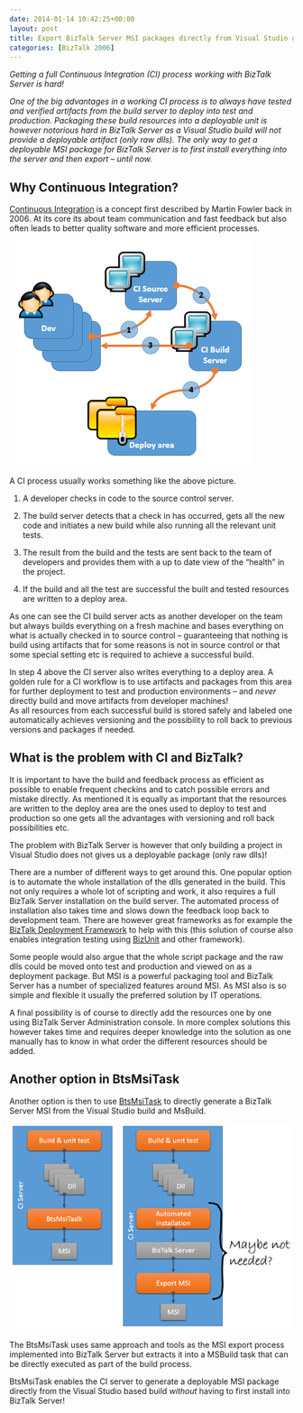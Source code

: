 ```yaml
---
date: 2014-01-14 10:42:25+00:00
layout: post
title: Export BizTalk Server MSI packages directly from Visual Studio using BtsMsiTask
categories: [BizTalk 2006]
---
```


_Getting a full Continuous Integration (CI) process working with BizTalk Server is hard!_
 
_One of the big advantages in a working CI process is to always have tested and verified artifacts from the build server to deploy into test and production. Packaging these build resources into a deployable unit is however notorious hard in BizTalk Server as a Visual Studio build will not provide a deployable artifact (only raw dlls). The only way to get a deployable MSI package for BizTalk Server is to first install everything into the server and then export – until now._

 

## Why Continuous Integration?
 
[Continuous Integration](http://martinfowler.com/articles/continuousIntegration.html) is a concept first described by Martin Fowler back in 2006. At its core its about team communication and fast feedback but also often leads to better quality software and more efficient processes. 

![CI](/assets/2014/01/CI1.png)

A CI process usually works something like the above picture.
  
  1. A developer checks in code to the source control server. 
   
  2. The build server detects that a check in has occurred, gets all the new code and initiates a new build while also running all the relevant unit tests.
   
  3. The result from the build and the tests are sent back to the team of developers and provides them with a up to date view of the “health” in the project.
   
  4. If the build and all the test are successful the built and tested resources are written to a deploy area.
 
As one can see the CI build server acts as another developer on the team but always builds everything on a fresh machine and bases everything on what is actually checked in to source control – guaranteeing that nothing is build using artifacts that for some reasons is not in source control or that some special setting etc is required to achieve a successful build. 

In step 4 above the CI server also writes everything to a deploy area. A golden rule for a CI workflow is to use artifacts and packages from this area for further deployment to test and production environments – and _never_ directly build and move artifacts from developer machines!   
As all resources from each successful build is stored safely and labeled one automatically achieves versioning and the possibility to roll back to previous versions and packages if needed.

## What is the problem with CI and BizTalk?

It is important to have the build and feedback process as efficient as possible to enable frequent checkins and to catch possible errors and mistake directly. As mentioned it is equally as important that the resources are written to the deploy area are the ones used to deploy to test and production so one gets all the advantages with versioning and roll back possibilities etc. 

The problem with BizTalk Server is however that only building a project in Visual Studio does not gives us a deployable package (only raw dlls)!

There are a number of different ways to get around this. One popular option is to automate the whole installation of the dlls generated in the build. This not only requires a whole lot of scripting and work, it also requires a full BizTalk Server installation on the build server. The automated process of installation also takes time and slows down the feedback loop back to development team. There are however great frameworks as for example the [BizTalk Deployment Framework](http://biztalkdeployment.codeplex.com/) to help with this (this solution of course also enables integration testing using [BizUnit](http://bizunit.codeplex.com/) and other framework). 

Some people would also argue that the whole script package and the raw dlls could be moved onto test and production and viewed on as a deployment package. But MSI is a powerful packaging tool and BizTalk Server has a number of specialized features around MSI. As MSI also is so simple and flexible it usually the preferred solution by IT operations.

A final possibility is of course to directly add the resources one by one using BizTalk Server Administration console. In more complex solutions this however takes time and requires deeper knowledge into the solution as one manually has to know in what order the different resources should be added.

## Another option in BtsMsiTask

Another option is then to use [BtsMsiTask](https://github.com/riha/BtsMsiTask) to directly generate a BizTalk Server MSI from the Visual Studio build and MsBuild.

![SimplerProcess](/assets/2014/01/SimplerProcess1.png)

The BtsMsiTask uses same approach and tools as the MSI export process implemented into BizTalk Server but extracts it into a MSBuild task that can be directly executed as part of the build process. 

BtsMsiTask enables the CI server to generate a deployable MSI package directly from the Visual Studio based build _without_ having to first install into BizTalk Server!